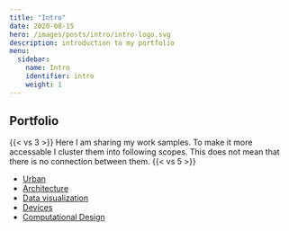 ```yaml
---
title: "Intro"
date: 2020-08-15
hero: /images/posts/intro/intro-logo.svg
description: introduction to my portfolio
menu:
  sidebar:
    name: Intro
    identifier: intro
    weight: 1
---
```



## Portfolio
{{< vs 3 >}}
Here I am sharing my work samples.
To make it more accessable I cluster them into following scopes.
This does not mean that there is no connection between them.
{{< vs 5 >}}

- [Urban](/portfolio/urban/)
- [Architecture](/portfolio/architecture/)
- [Data visualization](/portfolio/datavisualization/)
- [Devices](/portfolio/devices/)
- [Computational Design](/portfolio/computationaldesing/)